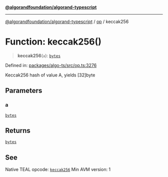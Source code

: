 [**@algorandfoundation/algorand-typescript**](../../README.md)

***

[@algorandfoundation/algorand-typescript](../../README.md) / [op](../README.md) / keccak256

# Function: keccak256()

> **keccak256**(`a`): [`bytes`](../../index/type-aliases/bytes.md)

Defined in: [packages/algo-ts/src/op.ts:3276](https://github.com/algorandfoundation/puya-ts/blob/main/packages/algo-ts/src/op.ts#L3276)

Keccak256 hash of value A, yields [32]byte

## Parameters

### a

[`bytes`](../../index/type-aliases/bytes.md)

## Returns

[`bytes`](../../index/type-aliases/bytes.md)

## See

Native TEAL opcode: [`keccak256`](https://developer.algorand.org/docs/get-details/dapps/avm/teal/opcodes/v10/#keccak256)
Min AVM version: 1
